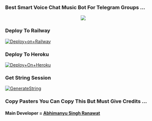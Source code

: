 ### Best Smart Voice Chat Music Bot For Telegram Groups ...


<p align="center"><a href="https://t.me/Itz_Venom_xD"><img src="https://te.legra.ph/file/5f9359d8bc341db3ed027.jpg"></a></p>




### Deploy To Railway

[![Deploy+on+Railway](https://railway.app/button.svg)](https://railway.app/new/template?template=https://github.com/Sofiyajaan=API_ID,API_HASH,BOT_TOKEN,STRING_SESSION)


### Deploy To Heroku

[![Deploy+On+Heroku](https://www.herokucdn.com/deploy/button.svg)](https://heroku.com/deploy?template=https://github.com/Sofiyajaan)



### Get String Session

[![GenerateString](https://img.shields.io/badge/repl.it-generateString-yellowgreen)](https://t.me/StringGeneratorRobot)



### Copy Pasters You Can Copy This But Must Give Credits ...

#### Main Developer = [Abhimanyu Singh Ranawat](https://t.me/Itz_Venom_xD)
